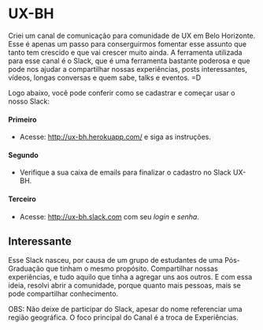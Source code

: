 # UX-BH

Criei um canal de comunicação para comunidade de UX em Belo Horizonte. Esse é apenas um passo para conserguirmos fomentar esse assunto que tanto tem crescido e que vai crescer muito ainda. 
A ferramenta utilizada para esse canal é o Slack, que é uma ferramenta bastante poderosa e que pode nos ajudar a compartilhar nossas experiências, posts interessantes, vídeos, longas conversas e quem sabe, talks e eventos. =D

Logo abaixo, você pode conferir como se cadastrar e começar usar o nosso Slack:

#### Primeiro 

- Acesse: http://ux-bh.herokuapp.com/ e siga as instruções.

#### Segundo

- Verifique a sua caixa de emails para finalizar o cadastro no Slack UX-BH.

#### Terceiro

- Acesse: http://ux-bh.slack.com com seu *login* e *senha*.


## Interessante

Esse Slack nasceu, por causa de um grupo de estudantes de uma Pós-Graduação que tinham o mesmo propósito. Compartilhar nossas experiências, e tudo aquilo que tinha a agregar uns aos outros. E com essa ideia, resolvi abrir a comunidade, porque quanto mais pessoas, mais se pode compartilhar conhecimento.

OBS: Não deixe de participar do Slack, apesar do nome referenciar uma região geográfica. O foco principal do Canal é a troca de Experiências.
